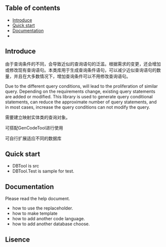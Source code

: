 ## Table of contents
- [Introduce](#introduce)
- [Quick start](#quick-start)
- [Documentation](#documentation)
- []()

## Introduce

由于查询条件的不同，会导致近似的查询语句的泛滥。根据需求的变更，还会增加或修改现有查询语句。本类库用于生成查询条件语句，可以减少近似查询语句的数量，并且在大多数情况下，增加查询条件可以不用修改查询语句。

Due to the different query conditions, will lead to the proliferation of similar query. Depending on the requirements change, existing query statements are added or modified. This library is used to generate query conditional statements, can reduce the approximate number of query statements, and in most cases, increase the query conditions can not modify the query.

需要建立映射实体类的查询对象。

可搭配GenCodeTool进行使用

可自行扩展适应不同的数据库

## Quick start

* DBTool is src
* DBTool.Test is sample for test.

## Documentation
Please read the help document.

* how to use the replaceholder.
* how to make template
* how to add another code language.
* how to add another database choose.

## Lisence
